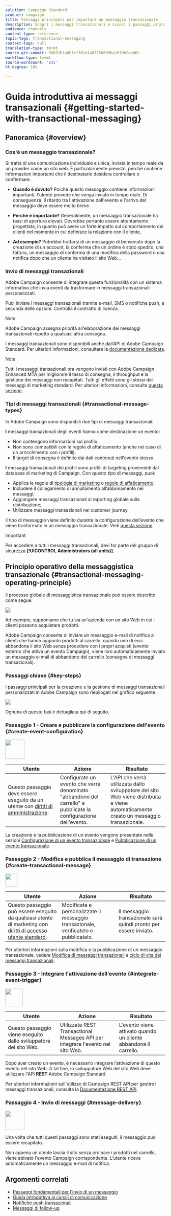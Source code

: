 ```yaml
---
solution: Campaign Standard
product: campaign
title: Passaggi principali per impostare un messaggio transazionale
description: Scopri i messaggi transazionali e scopri i passaggi principali per impostare un messaggio transazionale in  Adobe Campaign Standard.
audience: channels
content-type: reference
topic-tags: transactional-messaging
context-tags: null
translation-type: tm+mt
source-git-commit: 00032b1a8bfef301d1a87750695ba1670b2eed6c
workflow-type: tm+mt
source-wordcount: '831'
ht-degree: 18%

---
```



# Guida introduttiva ai messaggi transazionali {#getting-started-with-transactional-messaging}

## Panoramica {#overview}

### Cos&#39;è un messaggio transazionale?

Si tratta di una comunicazione individuale e unica, inviata in tempo reale da un provider come un sito web. È particolarmente previsto, perché contiene informazioni importanti che il destinatario desidera controllare o confermare.

* **Quando è dovuto?** Poiché questo messaggio contiene informazioni importanti, l&#39;utente prevede che venga inviato in tempo reale. Di conseguenza, il ritardo tra l&#39;attivazione dell&#39;evento e l&#39;arrivo del messaggio deve essere molto breve.

* **Perché è importante?** Generalmente, un messaggio transazionale ha tassi di apertura elevati. Dovrebbe pertanto essere attentamente progettata, in quanto può avere un forte impatto sul comportamento dei clienti nel momento in cui definisce la relazione con il cliente.

* **Ad esempio?** Potrebbe trattarsi di un messaggio di benvenuto dopo la creazione di un account, la conferma che un ordine è stato spedito, una fattura, un messaggio di conferma di una modifica della password o una notifica dopo che un cliente ha visitato il sito Web...

### Invio di messaggi transazionali

 Adobe Campaign consente di integrare questa funzionalità con un sistema informativo che invia eventi da trasformare in messaggi transazionali personalizzati.

Puoi inviare i messaggi transazionali tramite e-mail, SMS o notifiche push, a seconda delle opzioni. Controlla il contratto di licenza.

>[!NOTE]
>
> Adobe Campaign assegna priorità all&#39;elaborazione dei messaggi transazionali rispetto a qualsiasi altra consegna.

I messaggi transazionali sono disponibili anche dall’API di Adobe Campaign Standard. Per ulteriori informazioni, consultare la [documentazione dedicata](../../api/using/managing-transactional-messages.md).

>[!NOTE]
>
>Tutti i messaggi transazionali ora vengono inviati con Adobe Campaign Enhanced MTA per migliorare il tasso di consegna, il throughput e la gestione dei messaggi non recapitati. Tutti gli effetti sono gli stessi dei messaggi di marketing standard. Per ulteriori informazioni, consulta [questa sezione](../../administration/using/configuring-email-channel.md).

### Tipi di messaggi transazionali {#transactional-message-types}

In Adobe Campaign sono disponibili due tipi di messaggi transazionali:

**I** messaggi transazionali degli eventi hanno come destinazione un evento:
* Non contengono informazioni sul profilo.
* Non sono compatibili con le regole di affaticamento (anche nel caso di un arricchimento con i profili).
* Il target di consegna è definito dai dati contenuti nell&#39;evento stesso.

**I** messaggi transazionali dei profili sono profili di targeting provenienti dal database di marketing di Campaign. Con questo tipo di messaggi, puoi:
* Applica le regole di [tipologia di marketing](../../sending/using/managing-typology-rules.md) o [regole di affaticamento](../../sending/using/fatigue-rules.md).
* Includere il collegamento di annullamento all’abbonamento nei messaggi;
* Aggiungere messaggi transazionali al reporting globale sulla distribuzione;
* Utilizzare messaggi transazionali nel customer journey.

Il tipo di messaggio viene definito durante la configurazione dell’evento che viene trasformato in un messaggio transazionale. Vedi [questa sezione](../../channels/using/configuring-transactional-event.md#transactional-event-specific-configurations).

>[!IMPORTANT]
>
>Per accedere a tutti i messaggi transazionali, devi far parte del gruppo di sicurezza **[!UICONTROL Administrators (all units)]**.

## Principio operativo della messaggistica transazionale {#transactional-messaging-operating-principle}

Il processo globale di messaggistica transazionale può essere descritto come segue:

![](assets/message-center-process.png)

Ad esempio, supponiamo che tu sia un&#39;azienda con un sito Web in cui i clienti possono acquistare prodotti.

 Adobe Campaign consente di inviare un messaggio e-mail di notifica ai clienti che hanno aggiunto prodotti al carrello: quando uno di essi abbandona il sito Web senza procedere con i propri acquisti (evento esterno che attiva un evento Campaign), viene loro automaticamente inviato un messaggio e-mail di abbandono del carrello (consegna di messaggi transazionali).

<!--The steps for putting this into place are detailed below.-->

### Passaggi chiave {#key-steps}

I passaggi principali per la creazione e la gestione di messaggi transazionali personalizzati in  Adobe Campaign sono riepilogati nel grafico seguente.

![](assets/message-center-overview.png)

Ognuna di queste fasi è dettagliata qui di seguito.

### Passaggio 1 - Creare e pubblicare la configurazione dell&#39;evento {#create-event-configuration}

<img src="assets/do-not-localize/icon_config.svg" width="60px">

| Utente | Azione | Risultato |
|--- |--- |--- |
| Questo passaggio deve essere eseguito da un utente con [diritti di amministrazione](../../administration/using/users-management.md#functional-administrators). | Configurate un evento che verrà denominato &quot;abbandono del carrello&quot; e pubblicate la configurazione dell&#39;evento. | L&#39;API che verrà utilizzata dallo sviluppatore del sito Web viene distribuita e viene automaticamente creato un messaggio transazionale. |

La creazione e la pubblicazione di un evento vengono presentate nelle sezioni [Configurazione di un evento transazionale](../../channels/using/configuring-transactional-event.md) e [Pubblicazione di un evento transazionale](../../channels/using/publishing-transactional-event.md).

### Passaggio 2 - Modifica e pubblica il messaggio di transazione {#create-transactional-message}

<img src="assets/do-not-localize/icon_notification.svg" width="40px">

| Utente | Azione | Risultato |
|--- |--- |--- |
| Questo passaggio può essere eseguito da qualsiasi utente di marketing con [diritti di accesso utente standard](../../administration/using/users-management.md#basic-users). | Modificate e personalizzate il messaggio transazionale, verificatelo e pubblicatelo. | Il messaggio transazionale sarà quindi pronto per essere inviato. |

Per ulteriori informazioni sulla modifica e la pubblicazione di un messaggio transazionale, vedere [Modifica di messaggi transazionali](../../channels/using/editing-transactional-message.md) e [ciclo di vita dei messaggi transazionali](../../channels/using/publishing-transactional-message.md).

### Passaggio 3 - Integrare l&#39;attivazione dell&#39;evento {#integrate-event-trigger}

<img src="assets/do-not-localize/icon_api.svg" width="55px">

<!--**Event triggering integration**-->

| Utente | Azione | Risultato |
|--- |--- |--- |
| Questo passaggio viene eseguito dallo sviluppatore del sito Web. | Utilizzate REST Transactional Messages API per integrare l&#39;evento nel sito Web. | L&#39;evento viene attivato quando un cliente abbandona il carrello. |

Dopo aver creato un evento, è necessario integrare l’attivazione di questo evento nel sito Web.<!--In this example, you want a "Cart abandonment" event to be triggered whenever one of your clients leaves your website before purchasing the products in their cart.--> A tal fine, lo sviluppatore Web del sito Web deve utilizzare l&#39;API **REST** Adobe Campaign Standard.

Per ulteriori informazioni sull&#39;utilizzo di Campaign REST API per gestire i messaggi transazionali, consulta la [Documentazione REST API](../../api/using/managing-transactional-messages.md).

### Passaggio 4 - Invio di messaggi {#message-delivery}

<img src="assets/do-not-localize/icon_channels.svg" width="60px">

Una volta che tutti questi passaggi sono stati eseguiti, il messaggio può essere recapitato.

Non appena un utente lascia il sito senza ordinare i prodotti nel carrello, viene attivato l&#39;evento Campaign corrispondente. L’utente riceve automaticamente un messaggio e-mail di notifica.

## Argomenti correlati

* [Passaggi fondamentali per l’invio di un messaggio](../../channels/using/key-steps-to-send-a-message.md)
* [Guida introduttiva ai canali di comunicazione](../../channels/using/get-started-communication-channels.md)
* [Notifiche push transazionali](../../channels/using/transactional-push-notifications.md)
* [Messaggi di follow-up](../../channels/using/follow-up-messages.md)
